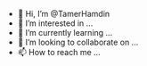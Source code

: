 - 👋 Hi, I’m @TamerHamdin
- 👀 I’m interested in ...
- 🌱 I’m currently learning ...
- 💞️ I’m looking to collaborate on ...
- 📫 How to reach me ...

<!---
TamerHamdin/TamerHamdin is a ✨ special ✨ repository because its `README.md` (this file) appears on your GitHub profile.
You can click the Preview link to take a look at your changes.
--->
